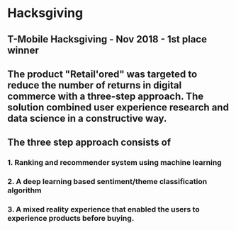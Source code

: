 # Hacksgiving

## T-Mobile Hacksgiving - Nov 2018 - 1st place winner

## The product "Retail'ored" was targeted to reduce the number of returns in digital commerce with a three-step approach. The solution combined user experience research and data science in a constructive way.

## The three step approach consists of 
### 1. Ranking and recommender system using machine learning
### 2. A deep learning based sentiment/theme classification algorithm
### 3. A mixed reality experience that enabled the users to experience products before buying.
